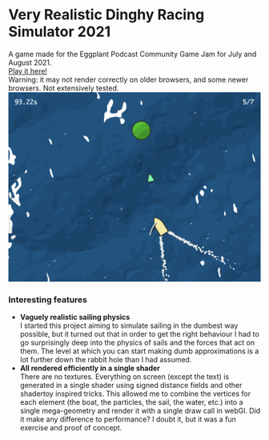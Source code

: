 # Very Realistic Dinghy Racing Simulator 2021
A game made for the Eggplant Podcast Community Game Jam for July and August 2021.  
[Play it here!][1]  
Warning: it may not render correctly on older browsers, and some newer browsers. Not extensively tested.
<img src="./screenshot.png" alt="screenshot" width="600"/>

### Interesting features
- **Vaguely realistic sailing physics**  
I started this project aiming to simulate sailing in the dumbest way possible,
but it turned out that in order to get the right behaviour I had to go surprisingly deep
into the physics of sails and the forces that act on them. The level at which you can
start making dumb approximations is a lot further down the rabbit hole than I had
assumed.
- **All rendered efficiently in a single shader**  
There are no textures. Everything on screen (except the text) is generated in a single shader using signed distance fields
and other shadertoy inspired tricks.
This allowed me to combine the vertices for each element (the boat, the particles, the sail, the water, etc.)
into a single mega-geometry and render it with a single draw call in webGl. Did it make any difference
to performance? I doubt it, but it was a fun exercise and proof of concept.

[1]: https://diuilicin.itch.io/very-realistic-dinghy-racing-simulator-2021
